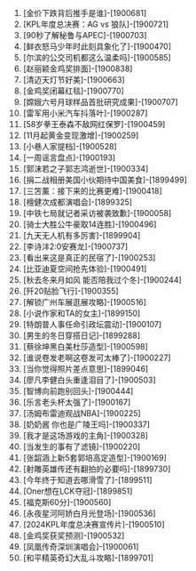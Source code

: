 
1. [金价下跌背后推手是谁]-[1900681]
1. [KPL年度总决赛：AG vs 狼队]-[1900721]
1. [90秒了解秘鲁与APEC]-[1900703]
1. [鲜衣怒马少年时此刻具象化了]-[1900470]
1. [尔滨的公交司机都这么温柔吗]-[1900585]
1. [赵丽颖金鸡奖排面]-[1900838]
1. [清迈天灯节好美]-[1900663]
1. [金鸡奖闭幕红毯]-[1900770]
1. [嫦娥六号月球样品首批研究成果]-[1900707]
1. [雷军用小米汽车抖落叶]-[1900287]
1. [58岁拳王泰森不敌网红保罗]-[1900459]
1. [11月起黄金变现激增]-[1900259]
1. [小巷人家提档]-[1900528]
1. [一周谣言盘点]-[1900193]
1. [郭沫若之子郭志鸿逝世]-[1900334]
1. [捐二战相册美国小伙期待中国美食]-[1899499]
1. [三笘薰：接下来的比赛更难]-[1900418]
1. [檀健次成都演唱会]-[1899325]
1. [中铁七局就记者采访被袭致歉]-[1900058]
1. [骑士大胜公牛豪取14连胜]-[1900496]
1. [九天无人机有多厉害]-[1899904]
1. [李诗沣2:0安赛龙]-[1900737]
1. [看出来这是真正的民宿了]-[1900253]
1. [比亚迪夏空间抢先体验]-[1900491]
1. [秋去冬来月如风 能否陪我过个冬]-[1900244]
1. [歼20贴脸飞行]-[1900355]
1. [解锁广州车展逛展攻略]-[1900516]
1. [小说作家和TA的女主]-[1899150]
1. [特朗普人事任命引政坛震动]-[1900107]
1. [男生的冬日穿搭日记]-[1899288]
1. [蔡徐坤黑白美杜莎造型]-[1900598]
1. [谁说卷发老啊这卷发可太棒了]-[1900227]
1. [当你觉得照片差点意思]-[1899046]
1. [廖凡李健白头重逢泪目了]-[1900503]
1. [智博向前跑别回头]-[1900444]
1. [乐言老头杯太强了]-[1900167]
1. [汤姆布雷迪观战NBA]-[1900225]
1. [奶奶酱 你也是广陵王吗]-[1900337]
1. [我才是这场游戏的主角]-[1900328]
1. [当发生的事有了滤镜]-[1900220]
1. [张韶涵上新5套郭培高定造型]-[1900169]
1. [射雕英雄传还有翻拍的必要吗]-[1899730]
1. [今年终于知道去哪滑雪了]-[1899511]
1. [Oner想在LCK夺冠]-[1899851]
1. [福克斯60分]-[1900560]
1. [永夜星河阿娇白月光登场]-[1900536]
1. [2024KPL年度总决赛宣传片]-[1900510]
1. [金鸡奖获奖预测]-[1900532]
1. [凤凰传奇深圳演唱会]-[1900061]
1. [和平精英奇幻大乱斗攻略]-[1899701]